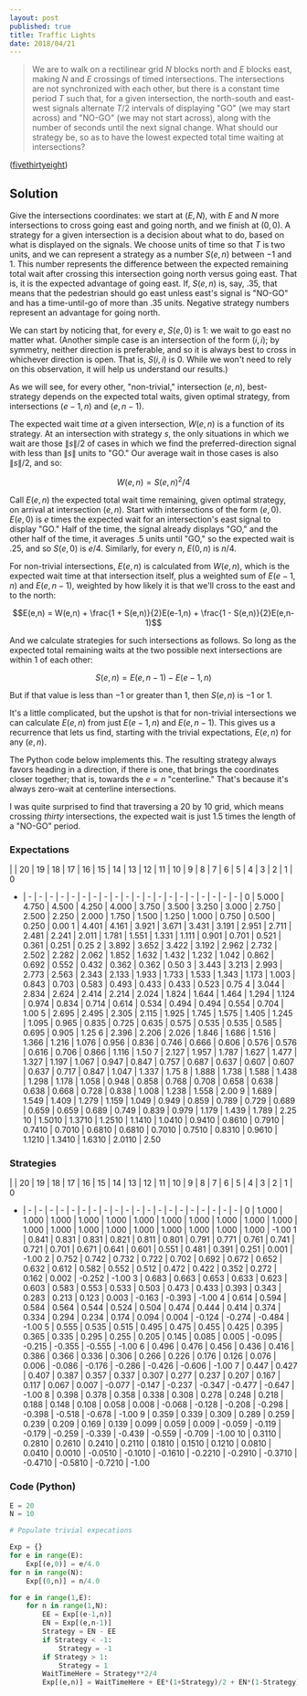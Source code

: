```yaml
---
layout: post
published: true
title: Traffic Lights
date: 2018/04/21
---
```


>We are to walk on a rectilinear grid $N$ blocks north and $E$ blocks east, making $N$ and $E$ crossings of timed intersections. The intersections are not synchronized with each other, but there is a constant time period $T$ such that, for a given intersection, the north-south and east-west signals alternate $T/2$ intervals of displaying "GO" (we may start across) and "NO-GO" (we may not start across), along with the number of seconds until the next signal change.  What should our strategy be, so as to have the lowest expected total time waiting at intersections?

<!--more-->

([fivethirtyeight](https://fivethirtyeight.com/features/how-to-cross-the-street/))

## Solution

Give the intersections coordinates: we start at $(E,N)$, with $E$ and $N$ more intersections to cross going east and going north, and we finish at $(0,0)$.  A strategy for a given intersection is a decision about what to do, based on what is displayed on the signals.  We choose units of time so that $T$ is two units, and we can represent a strategy as a number $S(e,n)$ between $-1$ and $1$. This number represents the difference between the expected remaining total wait after crossing this intersection going north versus going east. That is, it is the expected advantage of going east.  If, $S(e,n)$ is, say, $.35$, that means that the pedestrian should go east unless east's signal is "NO-GO" and has a time-until-go of more than $.35$ units.  Negative strategy numbers represent an advantage for going north.

We can start by noticing that, for every $e$, $S(e,0)$ is $1$: we wait to go east no matter what. (Another simple case is an intersection of the form $(i,i)$; by symmetry, neither direction is preferable, and so it is always best to cross in whichever direction is open.  That is, $S(i,i)$ is $0$. While we won't need to rely on this observation, it will help us understand our results.)

As we will see, for every other, "non-trivial," intersection $(e,n)$, best-strategy depends on the expected total waits, given optimal strategy, from intersections $(e-1,n)$ and $(e,n-1)$.

The expected wait time _at_ a given intersection, $W(e,n)$ is a function of its strategy.  At an intersection with strategy $s$, the only situations in which we wait are those $\|s\|/2$ of cases in which we find the preferred-direction signal with less than $\|s\|$ units to "GO."  Our average wait in those cases is also $\|s\|/2$, and so:

$$W(e,n) = S(e,n)^2/4$$

Call $E(e,n)$ the expected total wait time remaining, given optimal strategy, on arrival at intersection $(e,n)$.  Start with intersections of the form $(e,0)$.  $E(e,0)$ is $e$ times the expected wait for an intersection's east signal to display "GO."  Half of the time, the signal already displays "GO," and the other half of the time, it averages $.5$ units until "GO," so the expected wait is $.25$, and so $S(e,0)$ is $e/4$. Similarly, for every $n$, $E(0,n)$ is $n/4$. 

For non-trivial intersections, $E(e,n)$ is calculated from $W(e,n)$, which is the expected wait time at that intersection itself, plus a weighted sum of $E(e-1,n)$ and $E(e,n-1)$, weighted by how likely it is that we'll cross to the east and to the north:

$$E(e,n) = W(e,n) + \frac{1 + S(e,n)}{2}E(e-1,n) + \frac{1 - S(e,n)}{2}E(e,n-1)$$

And we calculate strategies for such intersections as follows. So long as the expected total remaining waits at the two possible next intersections are within $1$ of each other:

$$S(e,n) = E(e,n-1) - E(e-1,n)$$

But if that value is less than $-1$ or greater than $1$, then $S(e,n)$ is $-1$ or $1$.

It's a little complicated, but the upshot is that for non-trivial intersections we can calculate $E(e,n)$ from just $E(e-1,n)$ and $E(e,n-1)$.  This gives us a recurrence that lets us find, starting with the trivial expectations, $E(e,n)$ for any $(e,n)$.

The Python code below implements this.  The resulting strategy always favors heading in a direction, if there is one, that brings the coordinates closer together; that is, towards the $e = n$ "centerline." That's because it's always zero-wait at centerline intersections.

I was quite surprised to find that traversing a $20$ by $10$ grid, which means crossing _thirty_ intersections, the expected wait is just $1.5$ times the length of a "NO-GO" period.

### Expectations

 | | 20 | 19 | 18 | 17 | 16 | 15 | 14 | 13 | 12 | 11 | 10 | 9 | 8 | 7 | 6 | 5 | 4 | 3 | 2 | 1 | 0
 - |  - |  - |  - |  - |  - |  - |  - |  - |  - |  - |  - |  - |  - |  - |  - |  - |  - |  - |  - |  - | 
0 | 5.000 | 4.750 | 4.500 | 4.250 | 4.000 | 3.750 | 3.500 | 3.250 | 3.000 | 2.750 | 2.500 | 2.250 | 2.000 | 1.750 | 1.500 | 1.250 | 1.000 | 0.750 | 0.500 | 0.250 | 0.00
1 | 4.401 | 4.161 | 3.921 | 3.671 | 3.431 | 3.191 | 2.951 | 2.711 | 2.481 | 2.241 | 2.011 | 1.781 | 1.551 | 1.331 | 1.111 | 0.901 | 0.701 | 0.521 | 0.361 | 0.251 | 0.25
2 | 3.892 | 3.652 | 3.422 | 3.192 | 2.962 | 2.732 | 2.502 | 2.282 | 2.062 | 1.852 | 1.632 | 1.432 | 1.232 | 1.042 | 0.862 | 0.692 | 0.552 | 0.432 | 0.362 | 0.362 | 0.50
3 | 3.443 | 3.213 | 2.993 | 2.773 | 2.563 | 2.343 | 2.133 | 1.933 | 1.733 | 1.533 | 1.343 | 1.173 | 1.003 | 0.843 | 0.703 | 0.583 | 0.493 | 0.433 | 0.433 | 0.523 | 0.75
4 | 3.044 | 2.834 | 2.624 | 2.414 | 2.214 | 2.024 | 1.824 | 1.644 | 1.464 | 1.294 | 1.124 | 0.974 | 0.834 | 0.714 | 0.614 | 0.534 | 0.494 | 0.494 | 0.554 | 0.704 | 1.00
5 | 2.695 | 2.495 | 2.305 | 2.115 | 1.925 | 1.745 | 1.575 | 1.405 | 1.245 | 1.095 | 0.965 | 0.835 | 0.725 | 0.635 | 0.575 | 0.535 | 0.535 | 0.585 | 0.695 | 0.905 | 1.25
6 | 2.396 | 2.206 | 2.026 | 1.846 | 1.686 | 1.516 | 1.366 | 1.216 | 1.076 | 0.956 | 0.836 | 0.746 | 0.666 | 0.606 | 0.576 | 0.576 | 0.616 | 0.706 | 0.866 | 1.116 | 1.50
7 | 2.127 | 1.957 | 1.787 | 1.627 | 1.477 | 1.327 | 1.197 | 1.067 | 0.947 | 0.847 | 0.757 | 0.687 | 0.637 | 0.607 | 0.607 | 0.637 | 0.717 | 0.847 | 1.047 | 1.337 | 1.75
8 | 1.888 | 1.738 | 1.588 | 1.438 | 1.298 | 1.178 | 1.058 | 0.948 | 0.858 | 0.768 | 0.708 | 0.658 | 0.638 | 0.638 | 0.668 | 0.728 | 0.838 | 1.008 | 1.238 | 1.558 | 2.00
9 | 1.689 | 1.549 | 1.409 | 1.279 | 1.159 | 1.049 | 0.949 | 0.859 | 0.789 | 0.729 | 0.689 | 0.659 | 0.659 | 0.689 | 0.749 | 0.839 | 0.979 | 1.179 | 1.439 | 1.789 | 2.25
10 | 1.5010 | 1.3710 | 1.2510 | 1.1410 | 1.0410 | 0.9410 | 0.8610 | 0.7910 | 0.7410 | 0.7010 | 0.6810 | 0.6810 | 0.7010 | 0.7510 | 0.8310 | 0.9610 | 1.1210 | 1.3410 | 1.6310 | 2.0110 | 2.50

### Strategies

 | | 20 | 19 | 18 | 17 | 16 | 15 | 14 | 13 | 12 | 11 | 10 | 9 | 8 | 7 | 6 | 5 | 4 | 3 | 2 | 1 | 0
 - |  - |  - |  - |  - |  - |  - |  - |  - |  - |  - |  - |  - |  - |  - |  - |  - |  - |  - |  - |  - | 
0 | 1.000 | 1.000 | 1.000 | 1.000 | 1.000 | 1.000 | 1.000 | 1.000 | 1.000 | 1.000 | 1.000 | 1.000 | 1.000 | 1.000 | 1.000 | 1.000 | 1.000 | 1.000 | 1.000 | 1.000 | -1.00
1 | 0.841 | 0.831 | 0.831 | 0.821 | 0.811 | 0.801 | 0.791 | 0.771 | 0.761 | 0.741 | 0.721 | 0.701 | 0.671 | 0.641 | 0.601 | 0.551 | 0.481 | 0.391 | 0.251 | 0.001 | -1.00
2 | 0.752 | 0.742 | 0.732 | 0.722 | 0.702 | 0.692 | 0.672 | 0.652 | 0.632 | 0.612 | 0.582 | 0.552 | 0.512 | 0.472 | 0.422 | 0.352 | 0.272 | 0.162 | 0.002 | -0.252 | -1.00
3 | 0.683 | 0.663 | 0.653 | 0.633 | 0.623 | 0.603 | 0.583 | 0.553 | 0.533 | 0.503 | 0.473 | 0.433 | 0.393 | 0.343 | 0.283 | 0.213 | 0.123 | 0.003 | -0.163 | -0.393 | -1.00
4 | 0.614 | 0.594 | 0.584 | 0.564 | 0.544 | 0.524 | 0.504 | 0.474 | 0.444 | 0.414 | 0.374 | 0.334 | 0.294 | 0.234 | 0.174 | 0.094 | 0.004 | -0.124 | -0.274 | -0.484 | -1.00
5 | 0.555 | 0.535 | 0.515 | 0.495 | 0.475 | 0.455 | 0.425 | 0.395 | 0.365 | 0.335 | 0.295 | 0.255 | 0.205 | 0.145 | 0.085 | 0.005 | -0.095 | -0.215 | -0.355 | -0.555 | -1.00
6 | 0.496 | 0.476 | 0.456 | 0.436 | 0.416 | 0.386 | 0.366 | 0.336 | 0.306 | 0.266 | 0.226 | 0.176 | 0.126 | 0.076 | 0.006 | -0.086 | -0.176 | -0.286 | -0.426 | -0.606 | -1.00
7 | 0.447 | 0.427 | 0.407 | 0.387 | 0.357 | 0.337 | 0.307 | 0.277 | 0.237 | 0.207 | 0.167 | 0.117 | 0.067 | 0.007 | -0.077 | -0.147 | -0.237 | -0.347 | -0.477 | -0.647 | -1.00
8 | 0.398 | 0.378 | 0.358 | 0.338 | 0.308 | 0.278 | 0.248 | 0.218 | 0.188 | 0.148 | 0.108 | 0.058 | 0.008 | -0.068 | -0.128 | -0.208 | -0.298 | -0.398 | -0.518 | -0.678 | -1.00
9 | 0.359 | 0.339 | 0.309 | 0.289 | 0.259 | 0.239 | 0.209 | 0.169 | 0.139 | 0.099 | 0.059 | 0.009 | -0.059 | -0.119 | -0.179 | -0.259 | -0.339 | -0.439 | -0.559 | -0.709 | -1.00
10 | 0.3110 | 0.2810 | 0.2610 | 0.2410 | 0.2110 | 0.1810 | 0.1510 | 0.1210 | 0.0810 | 0.0410 | 0.0010 | -0.0510 | -0.1010 | -0.1610 | -0.2210 | -0.2910 | -0.3710 | -0.4710 | -0.5810 | -0.7210 | -1.00

### Code (Python)

```python
E = 20
N = 10

# Populate trivial expecations

Exp = {}
for e in range(E):
    Exp[(e,0)] = e/4.0
for n in range(N):
    Exp[(0,n)] = n/4.0

for e in range(1,E):
    for n in range(1,N):
        EE = Exp[(e-1,n)]
        EN = Exp[(e,n-1)]
        Strategy = EN - EE
        if Strategy < -1:
            Strategy = -1
        if Strategy > 1:
            Strategy = 1
        WaitTimeHere = Strategy**2/4
        Exp[(e,n)] = WaitTimeHere + EE*(1+Strategy)/2 + EN*(1-Strategy)/2
```

<br>